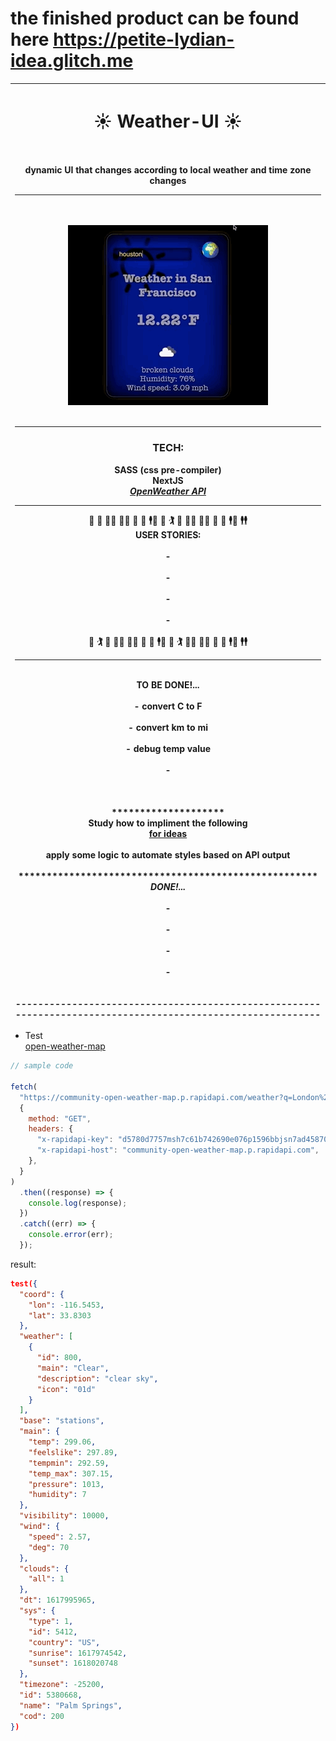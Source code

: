 # the finished product can be found here https://petite-lydian-idea.glitch.me

 | <center><h1> ☀️ Weather-UI ☀️ </h1> <br> <br>dynamic UI that changes according to local weather and time zone changes<hr><br>*****************************************************<br><img src="img/p4demo.gif"><br><br>***************************************************** <hr> <h3>TECH: </h3> SASS (css pre-compiler)<br>NextJS<br>[**_OpenWeather API_**](https://rapidapi.com/community/api/open-weather-map?endpoint=53aa6041e4b00287471a2b62)<br><hr> 🕺 🚶 🤼‍♂️ 🏋️‍♂️ 🤸 🤾 🕴️💃 🕺 🏌️ 🚶 🤼‍♂️ 🏋️‍♂️ 🤸 🤾 🕴️💃 🕴️🕴️ <br> USER STORIES:<br><br>- <br><br>-<br><br>-<br><br>-<br><br>🕺 🏌️ 🚶 🤼‍♂️ 🏋️‍♂️ 🤸 🤾 🕴️💃 🕺 🏌️  🤼‍♂️ 🏋️‍♂️ 🤸 🤾 🕴️💃 🕴️🕴️  <hr><br>TO BE DONE!...<br><br>- convert C to F <br><br>- convert km to mi <br><br>- debug temp value <br><br>-<br><br> <br><br>******************** <br>Study how to impliment the following<br> [for ideas](https://hackerthemes.com/kit/> "customize BS variables")<br><br> apply some logic to automate styles based on API output<br><br>***************************************************** <br><center> **_DONE!..._** <br><br>- <br><br>-<br><br>-<br><br>-<br><br> <br>------------------------------------------------------------------------------------------------------------
 |-


* Test<br>
[open-weather-map](https://rapidapi.com/community/api/open-weather-map?endpoint=53aa6041e4b00287471a2b62)



```js
// sample code

fetch(
  "https://community-open-weather-map.p.rapidapi.com/weather?q=London%2Cuk&lat=0&lon=0&callback=test&id=2172797&lang=null&units=%22metric%22%20or%20%22imperial%22&mode=xml%2C%20html",
  {
    method: "GET",
    headers: {
      "x-rapidapi-key": "d5780d7757msh7c61b742690e076p1596bbjsn7ad45870345d",
      "x-rapidapi-host": "community-open-weather-map.p.rapidapi.com",
    },
  }
)
  .then((response) => {
    console.log(response);
  })
  .catch((err) => {
    console.error(err);
  });
```

result:

```json
test({
  "coord": {
    "lon": -116.5453,
    "lat": 33.8303
  },
  "weather": [
    {
      "id": 800,
      "main": "Clear",
      "description": "clear sky",
      "icon": "01d"
    }
  ],
  "base": "stations",
  "main": {
    "temp": 299.06,
    "feelslike": 297.89,
    "tempmin": 292.59,
    "temp_max": 307.15,
    "pressure": 1013,
    "humidity": 7
  },
  "visibility": 10000,
  "wind": {
    "speed": 2.57,
    "deg": 70
  },
  "clouds": {
    "all": 1
  },
  "dt": 1617995965,
  "sys": {
    "type": 1,
    "id": 5412,
    "country": "US",
    "sunrise": 1617974542,
    "sunset": 1618020748
  },
  "timezone": -25200,
  "id": 5380668,
  "name": "Palm Springs",
  "cod": 200
})
```
